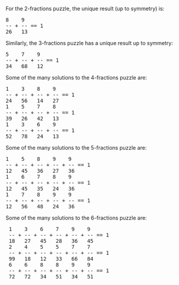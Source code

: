 
For the 2-fractions puzzle, the unique result (up to symmetry) is:
<pre>
8    9
-- + -- == 1
26   13
</pre>
Similarly, the 3-fractions puzzle has a unique result up to symmetry:
<pre>
5    7    9
-- + -- + -- == 1
34   68   12
</pre>
Some of the many solutions to the 4-fractions puzzle are:
<pre>
1    3    8    9
-- + -- + -- + -- == 1
24   56   14   27
1    5    7    8
-- + -- + -- + -- == 1
39   26   42   13
1    3    6    9
-- + -- + -- + -- == 1
52   78   24   13
</pre>
Some of the many solutions to the 5-fractions puzzle are:
<PRE>
1    5    8    9    9
-- + -- + -- + -- + -- == 1
12   45   36   27   36
1    6    7    8    9
-- + -- + -- + -- + -- == 1
12   45   35   24   36
1    7    8    9    9
-- + -- + -- + -- + -- == 1
12   56   48   24   36
</PRE>
Some of the many solutions to the 6-fractions puzzle are:
<PRE>
 1    3    6    7    9    9 
 -- + -- + -- + -- + -- + -- == 1
 18   27   45   28   36   45
 2    4    5    5    7    7 
 -- + -- + -- + -- + -- + -- == 1
 99   18   12   33   66   84
 6    6    8    8    9    9 
 -- + -- + -- + -- + -- + -- == 1
 72   72   34   51   34   51
</PRE>
